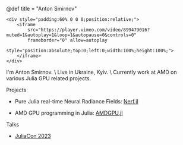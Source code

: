 @def title = "Anton Smirnov"

~~~
<div style="padding:60% 0 0 0;position:relative;">
    <iframe
        src="https://player.vimeo.com/video/899479016?muted=1&autoplay=1&loop=1&autopause=0&controls=0"
        frameborder="0" allow=autoplay
        style="position:absolute;top:0;left:0;width:100%;height:100%;">
    </iframe>
</div>
~~~

I'm Anton Smirnov. \\
Live in Ukraine, Kyiv. \\
Currently work at AMD on various Julia GPU related projects.

Projects

- Pure Julia real-time Neural Radiance Fields:
    [Nerf.jl](https://github.com/JuliaNeuralGraphics/Nerf.jl)

- AMD GPU programming in Julia:
    [AMDGPU.jl](https://github.com/JuliaGPU/AMDGPU.jl)

Talks

- [JuliaCon 2023](https://youtu.be/wmCra6roZn4?si=jhVBepTqvlvTyaEZ)
